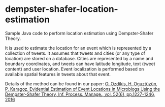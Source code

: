 # dempster-shafer-location-estimation

Sample Java code to perform location estimation using Dempster-Shafer Theory. 

It is used to estimate the location for an event which is represented by a collection of tweets. It assumes that tweets and cities (or any type of location) are stored on a database. Cities are represented by a name and boundary coordinates, and tweets can have latitude longitude, text (tweet content) and user location. Event localization is performed based on available spatial features in tweets about that event.

Details of the method can be found in our paper:
[O. Ozdikis, H. Oguztüzün, P. Karagoz. Evidential Estimation of Event Locations in Microblogs Using the Dempster-Shafer Theory, Inf. Process. Manage., vol. 52(6), pp.1227-1246, 2016](https://dl.acm.org/citation.cfm?id=2533929)
